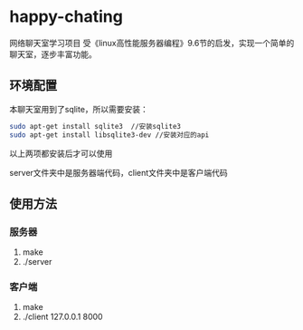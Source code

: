 # happy-chating

网络聊天室学习项目
受《linux高性能服务器编程》9.6节的启发，实现一个简单的聊天室，逐步丰富功能。

## 环境配置

本聊天室用到了sqlite，所以需要安装：

```bash
sudo apt-get install sqlite3  //安装sqlite3
sudo apt-get install libsqlite3-dev //安装对应的api
```

以上两项都安装后才可以使用

server文件夹中是服务器端代码，client文件夹中是客户端代码

## 使用方法

### 服务器

1. make
2. ./server

### 客户端

1. make
2. ./client 127.0.0.1 8000
